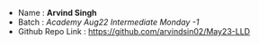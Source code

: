 * Name : **Arvind Singh**
* Batch : *Academy Aug22 Intermediate Monday -1*
* Github Repo Link : https://github.com/arvindsin02/May23-LLD